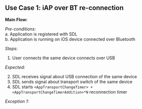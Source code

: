 ## Use Case 1: iAP over BT re-connection

**Main Flow:**  

_Pre-conditions:_  
a. Application is registered with SDL  
b. Application is running on iOS device connected over Bluetooth  

_Steps:_    
1. User connects the same device connects over USB  

_Expected:_  

2. SDL receives signal about USB connection of the same device 
3. SDL sends signal about transport switch of the same device  
4. SDL starts `<AppTransportChangeTimer> + <AppTransportChangeTimerAddition>*N` reconnection timer  

_Exception 1:_
